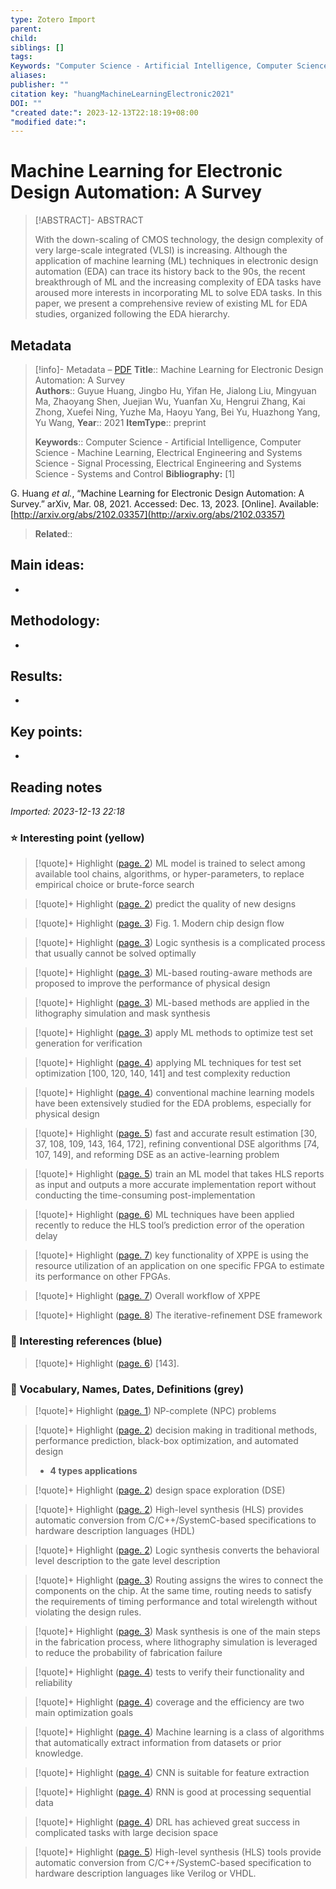 ```yaml
---
type: Zotero Import
parent: 
child: 
siblings: []
tags: 
Keywords: "Computer Science - Artificial Intelligence, Computer Science - Machine Learning, Electrical Engineering and Systems Science - Signal Processing, Electrical Engineering and Systems Science - Systems and Control"
aliases: 
publisher: ""
citation key: "huangMachineLearningElectronic2021"
DOI: ""
"created date:": 2023-12-13T22:18:19+08:00
"modified date:": 
---
```

# Machine Learning for Electronic Design Automation: A Survey

> [!ABSTRACT]- ABSTRACT
>  
> With the down-scaling of CMOS technology, the design complexity of very large-scale integrated (VLSI) is increasing. Although the application of machine learning (ML) techniques in electronic design automation (EDA) can trace its history back to the 90s, the recent breakthrough of ML and the increasing complexity of EDA tasks have aroused more interests in incorporating ML to solve EDA tasks. In this paper, we present a comprehensive review of existing ML for EDA studies, organized following the EDA hierarchy.
> 

## Metadata
> [!info]- Metadata – [PDF](zotero://open-pdf/library/items/AUMCCBTI)
> **Title**:: Machine Learning for Electronic Design Automation: A Survey  
> **Authors**:: Guyue Huang, Jingbo Hu, Yifan He, Jialong Liu, Mingyuan Ma, Zhaoyang Shen, Juejian Wu, Yuanfan Xu, Hengrui Zhang, Kai Zhong, Xuefei Ning, Yuzhe Ma, Haoyu Yang, Bei Yu, Huazhong Yang, Yu Wang,
> **Year**:: 2021 
>**ItemType**:: preprint
> 
>
> **Keywords**:: Computer Science - Artificial Intelligence, Computer Science - Machine Learning, Electrical Engineering and Systems Science - Signal Processing, Electrical Engineering and Systems Science - Systems and Control
>**Bibliography:** [1]

G. Huang _et al._, “Machine Learning for Electronic Design Automation: A Survey.” arXiv, Mar. 08, 2021. Accessed: Dec. 13, 2023. [Online]. Available: [http://arxiv.org/abs/2102.03357](http://arxiv.org/abs/2102.03357)
> **Related**:: 


## Main ideas:
- 
## Methodology:
- 
## Results:
- 
## Key points:
- 

## Reading notes


*Imported: 2023-12-13 22:18*

### ⭐ Interesting point (yellow)

> [!quote]+ Highlight ([page. 2](zotero://open-pdf/library/items/AUMCCBTI?page=2&annotation=8H6RI7RQ))
> ML model is trained to select among available tool chains, algorithms, or hyper-parameters, to replace empirical choice or brute-force search 

> [!quote]+ Highlight ([page. 2](zotero://open-pdf/library/items/AUMCCBTI?page=2&annotation=XKV593FR))
> predict the quality of new designs 

> [!quote]+ Highlight ([page. 3](zotero://open-pdf/library/items/AUMCCBTI?page=3&annotation=F2KTITQH))
> Fig. 1. Modern chip design flow 

> [!quote]+ Highlight ([page. 3](zotero://open-pdf/library/items/AUMCCBTI?page=3&annotation=H5B64VTL))
> Logic synthesis is a complicated process that usually cannot be solved optimally 

> [!quote]+ Highlight ([page. 3](zotero://open-pdf/library/items/AUMCCBTI?page=3&annotation=V8J8WU52))
> ML-based routing-aware methods are proposed to improve the performance of physical design 

> [!quote]+ Highlight ([page. 3](zotero://open-pdf/library/items/AUMCCBTI?page=3&annotation=84VHFQVW))
> ML-based methods are applied in the lithography simulation and mask synthesis 

> [!quote]+ Highlight ([page. 3](zotero://open-pdf/library/items/AUMCCBTI?page=3&annotation=N83RDZMD))
> apply ML methods to optimize test set generation for verification 

> [!quote]+ Highlight ([page. 4](zotero://open-pdf/library/items/AUMCCBTI?page=4&annotation=X63WR559))
> applying ML techniques for test set optimization [100, 120, 140, 141] and test complexity reduction 

> [!quote]+ Highlight ([page. 4](zotero://open-pdf/library/items/AUMCCBTI?page=4&annotation=UPJ4GSV7))
> conventional machine learning models have been extensively studied for the EDA problems, especially for physical design 

> [!quote]+ Highlight ([page. 5](zotero://open-pdf/library/items/AUMCCBTI?page=5&annotation=9E6QRDWN))
> fast and accurate result estimation [30, 37, 108, 109, 143, 164, 172], refining conventional DSE algorithms [74, 107, 149], and reforming DSE as an active-learning problem 

> [!quote]+ Highlight ([page. 5](zotero://open-pdf/library/items/AUMCCBTI?page=5&annotation=6LULDE6J))
> train an ML model that takes HLS reports as input and outputs a more accurate implementation report without conducting the time-consuming post-implementation 

> [!quote]+ Highlight ([page. 6](zotero://open-pdf/library/items/AUMCCBTI?page=6&annotation=RNR3YRZC))
> ML techniques have been applied recently to reduce the HLS tool’s prediction error of the operation delay 

> [!quote]+ Highlight ([page. 7](zotero://open-pdf/library/items/AUMCCBTI?page=7&annotation=9AUQZBU2))
> key functionality of XPPE is using the resource utilization of an application on one specific FPGA to estimate its performance on other FPGAs. 

> [!quote]+ Highlight ([page. 7](zotero://open-pdf/library/items/AUMCCBTI?page=7&annotation=L2VPXFGL))
> Overall workflow of XPPE 

> [!quote]+ Highlight ([page. 8](zotero://open-pdf/library/items/AUMCCBTI?page=8&annotation=93A4XFQN))
> The iterative-refinement DSE framework 

### 📃 Interesting references (blue)

> [!quote]+ Highlight ([page. 6](zotero://open-pdf/library/items/AUMCCBTI?page=6&annotation=A56ISWLB))
> [143]. 

### 📅 Vocabulary, Names, Dates, Definitions (grey)

> [!quote]+ Highlight ([page. 1](zotero://open-pdf/library/items/AUMCCBTI?page=1&annotation=4T9XCWVH))
> NP-complete (NPC) problems 

> [!quote]+ Highlight ([page. 2](zotero://open-pdf/library/items/AUMCCBTI?page=2&annotation=6F7CBPQJ))
> decision making in traditional methods, performance prediction, black-box optimization, and automated design 
> - **4 types applications**

> [!quote]+ Highlight ([page. 2](zotero://open-pdf/library/items/AUMCCBTI?page=2&annotation=5MJZZYNE))
> design space exploration (DSE) 

> [!quote]+ Highlight ([page. 2](zotero://open-pdf/library/items/AUMCCBTI?page=2&annotation=EWLVLWFS))
> High-level synthesis (HLS) provides automatic conversion from C/C++/SystemC-based specifications to hardware description languages (HDL) 

> [!quote]+ Highlight ([page. 2](zotero://open-pdf/library/items/AUMCCBTI?page=2&annotation=N8EHX7XD))
> Logic synthesis converts the behavioral level description to the gate level description 

> [!quote]+ Highlight ([page. 3](zotero://open-pdf/library/items/AUMCCBTI?page=3&annotation=VFU39LND))
> Routing assigns the wires to connect the components on the chip. At the same time, routing needs to satisfy the requirements of timing performance and total wirelength without violating the design rules. 

> [!quote]+ Highlight ([page. 3](zotero://open-pdf/library/items/AUMCCBTI?page=3&annotation=TRG8U7HT))
> Mask synthesis is one of the main steps in the fabrication process, where lithography simulation is leveraged to reduce the probability of fabrication failure 

> [!quote]+ Highlight ([page. 4](zotero://open-pdf/library/items/AUMCCBTI?page=4&annotation=532NGWZR))
> tests to verify their functionality and reliability 

> [!quote]+ Highlight ([page. 4](zotero://open-pdf/library/items/AUMCCBTI?page=4&annotation=264HLD5A))
> coverage and the efficiency are two main optimization goals 

> [!quote]+ Highlight ([page. 4](zotero://open-pdf/library/items/AUMCCBTI?page=4&annotation=UWU6BHKM))
> Machine learning is a class of algorithms that automatically extract information from datasets or prior knowledge. 

> [!quote]+ Highlight ([page. 4](zotero://open-pdf/library/items/AUMCCBTI?page=4&annotation=W9XLPFVX))
> CNN is suitable for feature extraction 

> [!quote]+ Highlight ([page. 4](zotero://open-pdf/library/items/AUMCCBTI?page=4&annotation=XQFM9CRY))
> RNN is good at processing sequential data 

> [!quote]+ Highlight ([page. 4](zotero://open-pdf/library/items/AUMCCBTI?page=4&annotation=PTNVMMS4))
> DRL has achieved great success in complicated tasks with large decision space 

> [!quote]+ Highlight ([page. 5](zotero://open-pdf/library/items/AUMCCBTI?page=5&annotation=IYZA46ZY))
> High-level synthesis (HLS) tools provide automatic conversion from C/C++/SystemC-based specification to hardware description languages like Verilog or VHDL. 
